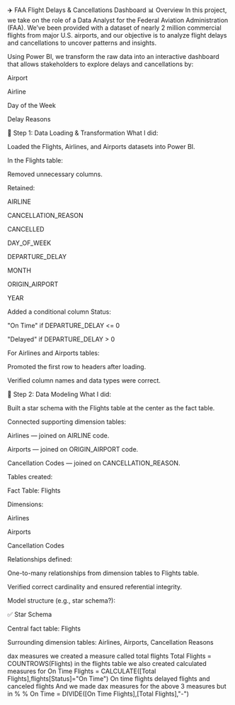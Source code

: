 ✈️ FAA Flight Delays & Cancellations Dashboard
📊 Overview
In this project, we take on the role of a Data Analyst for the Federal Aviation Administration (FAA).
We’ve been provided with a dataset of nearly 2 million commercial flights from major U.S. airports, and our objective is to analyze flight delays and cancellations to uncover patterns and insights.

Using Power BI, we transform the raw data into an interactive dashboard that allows stakeholders to explore delays and cancellations by:

Airport

Airline

Day of the Week

Delay Reasons

🧩 Step 1: Data Loading & Transformation
What I did:

Loaded the Flights, Airlines, and Airports datasets into Power BI.

In the Flights table:

Removed unnecessary columns.

Retained:

AIRLINE

CANCELLATION_REASON

CANCELLED

DAY_OF_WEEK

DEPARTURE_DELAY

MONTH

ORIGIN_AIRPORT

YEAR

Added a conditional column Status:

"On Time" if DEPARTURE_DELAY <= 0

"Delayed" if DEPARTURE_DELAY > 0

For Airlines and Airports tables:

Promoted the first row to headers after loading.

Verified column names and data types were correct.

🧱 Step 2: Data Modeling
What I did:

Built a star schema with the Flights table at the center as the fact table.

Connected supporting dimension tables:

Airlines — joined on AIRLINE code.

Airports — joined on ORIGIN_AIRPORT code.

Cancellation Codes — joined on CANCELLATION_REASON.

Tables created:

Fact Table: Flights

Dimensions:

Airlines

Airports

Cancellation Codes

Relationships defined:

One-to-many relationships from dimension tables to Flights table.

Verified correct cardinality and ensured referential integrity.

Model structure (e.g., star schema?):

✅ Star Schema

Central fact table: Flights

Surrounding dimension tables: Airlines, Airports, Cancellation Reasons

dax measures 
we created a measure called total flights Total Flights = COUNTROWS(Flights) in the flights table
we also created calculated measures for On Time Flights = CALCULATE([Total Flights],flights[Status]="On Time") 
On time flights delayed flights and canceled flights 
And we made dax measures for the above 3 measures but in %
% On Time = DIVIDE([On Time Flights],[Total Flights],"-")
